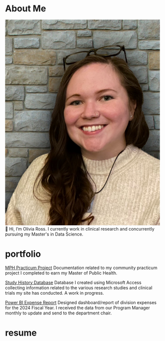 # About Me
![Headshot](/assets/headshot.jpg)
👋 Hi, I’m Olivia Ross. I currently work in clinical research and concurrently pursuing my Master's in Data Science. 

<!---
liv4data/liv4data is a ✨ special ✨ repository because its `README.md` (this file) appears on your GitHub profile.
You can click the Preview link to take a look at your changes.
--->
# portfolio
[MPH Practicum Project](https://github.com/liv4data/mph-practicum/blob/17cf2b22a6494baad0335ab25b5c2dfc6ea49fac/README.md) Documentation related to my community practicum project I completed to earn my Master of Public Health.

[Study History Database](https://github.com/liv4data/clinical_studies/blob/90fa7795fac053c30f122aaf04e36f587fcf507c/Study%20History%20Database/Database-README.md) Database I created using Microsoft Access collecting information related to the various research studies and clinical trials my site has conducted. A work in progress.

[Power BI Expense Report](https://github.com/liv4data/clinical_studies/blob/90fa7795fac053c30f122aaf04e36f587fcf507c/expense_report/PowerBI-Expense-Report.pdf) Designed dashboard/report of division expenses for the 2024 Fiscal Year. I received the data from our Program Manager monthly to update and send to the department chair.

# resume
